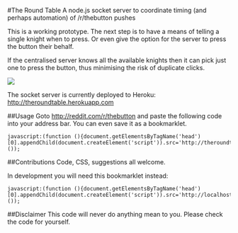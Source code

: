 #The Round Table
A node.js socket server to coordinate timing (and perhaps automation) of /r/thebutton pushes

This is a working prototype. The next step is to have a means of telling a single knight when to press.
Or even give the option for the server to press the button their behalf.

If the centralised server knows all the available knights then it can pick just one to press the
button, thus minimising the risk of duplicate clicks.


![](http://i.imgur.com/2Sw0NB0.jpg)

The socket server is currently deployed to Heroku: http://theroundtable.herokuapp.com

##Usage
Goto http://reddit.com/r/thebutton and paste the following code into your address bar. You can even save it as a bookmarklet.

```
javascript:(function (){document.getElementsByTagName('head')[0].appendChild(document.createElement('script')).src='http://theroundtable.herokuapp.com/bookmarklet.js?'+Math.random();}());
```

##Contributions
Code, CSS, suggestions all welcome.

In development you will need this bookmarklet instead:
```
javascript:(function (){document.getElementsByTagName('head')[0].appendChild(document.createElement('script')).src='http://localhost:5000/bookmarklet.js?'+Math.random();}());
```

##Disclaimer
This code will never do anything mean to you. Please check the code for yourself.

